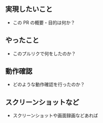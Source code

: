 ## 実現したいこと

- この PR の概要・目的は何か？

## やったこと

- このプルリクで何をしたのか？

## 動作確認

- どのような動作確認を行ったのか？

## スクリーンショットなど

- スクリーンショットや画面録画などあれば
